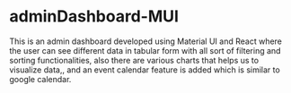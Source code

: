 # adminDashboard-MUI
This is an admin dashboard developed using Material UI  and React where the user can see different data in tabular form with all sort of filtering and sorting functionalities, also there are various charts that helps us to visualize data,, and an event calendar feature is added which is similar to google calendar.

